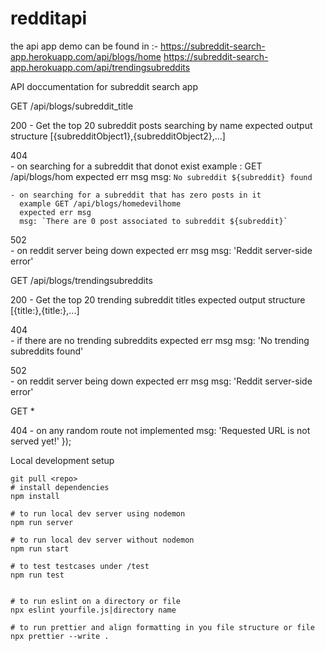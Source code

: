 # redditapi

the api app demo can be found in :- 
https://subreddit-search-app.herokuapp.com/api/blogs/home
https://subreddit-search-app.herokuapp.com/api/trendingsubreddits

API doccumentation for subreddit search app

GET /api/blogs/subreddit_title

200
    - Get the top 20 subreddit posts searching by name
      expected output structure [{subredditObject1},{subredditObject2},...]

404  
    - on searching for a subreddit that donot exist 
      example : GET /api/blogs/hom
      expected err msg
      msg: `No subreddit ${subreddit} found`

    - on searching for a subreddit that has zero posts in it
      example GET /api/blogs/homedevilhome 
      expected err msg 
      msg: `There are 0 post associated to subreddit ${subreddit}`
502      
    - on reddit server being down
      expected err msg 
      msg: 'Reddit server-side error'


GET /api/blogs/trendingsubreddits

200
    - Get the top 20 trending subreddit titles
      expected output structure [{title:<subreddit1>},{title:<subreddit2>},...]

404  
    - if there are no trending subreddits
      expected err msg
      msg: 'No trending subreddits found'

502      
    - on reddit server being down
      expected err msg 
      msg: 'Reddit server-side error'    

GET *

404
    - on any random route not implemented
     msg: 'Requested URL is not served yet!' });

Local development setup

    git pull <repo>
    # install dependencies
    npm install

    # to run local dev server using nodemon
    npm run server

    # to run local dev server without nodemon
    npm run start

    # to test testcases under /test
    npm run test


    # to run eslint on a directory or file
    npx eslint yourfile.js|directory name

    # to run prettier and align formatting in you file structure or file
    npx prettier --write . 



